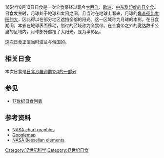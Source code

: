 1654年8月12日日食是一次全食带经过现今[大西洋](../Page/大西洋.md "wikilink")、[欧洲](../Page/欧洲.md "wikilink")、[中东及](../Page/中东.md "wikilink")[印度的日全食](../Page/印度.md "wikilink")。日食发生时，月球处于地球和太阳之间，且当时在地球上看来，月球的[角直径比太阳的大](https://zh.wikipedia.org/wiki/角直径 "wikilink")，因此得以在部分地区遮挡全部的阳光。这一区域称为月球的本影。在日食期间，本影在地球表面移动，划过的区域称为全食带。在全食带之外的宽达数千公里的区域内，月球部分遮挡了太阳光，是为半影区。

这次日食正值当时波兰与俄国的。

## 相关日食

本次日食是[日食沙羅週期120的一部分](../Page/日食沙羅週期120.md "wikilink")

## 参见

  - [17世纪日食列表](https://zh.wikipedia.org/wiki/17世纪日食列表 "wikilink")

## 参考资料

  - [NASA chart
    graphics](http://eclipse.gsfc.nasa.gov/5MCSEmap/1601-1700/1654-09-23.gif)
  - [Googlemap](http://eclipse.gsfc.nasa.gov/SEsearch/SEsearchmap.php?Ecl=16540812)
  - [NASA Besselian
    elements](http://eclipse.gsfc.nasa.gov/SEsearch/SEdata.php?Ecl=16540812)

[Category:17世纪科学](https://zh.wikipedia.org/wiki/Category:17世纪科学 "wikilink")
[Category:17世纪日食](https://zh.wikipedia.org/wiki/Category:17世纪日食 "wikilink")